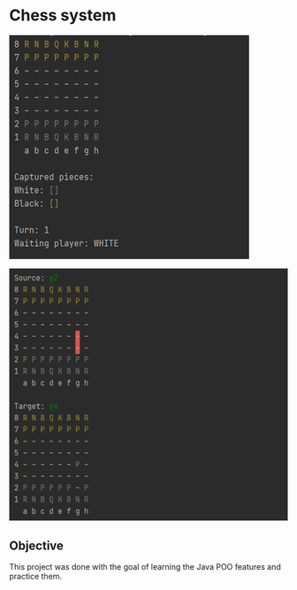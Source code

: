 # Chess system

![Command prompt game view ](./images/board-view.PNG)



![Game movimentation scheme](./images/movin.PNG)

## Objective

This project was done with the goal of learning the Java POO features and practice them.


